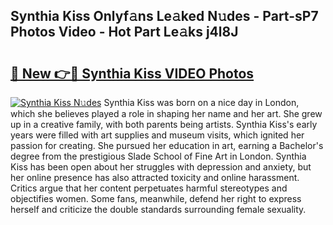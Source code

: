 ## Synthia Kiss Onlyf𝚊ns Le𝚊ked N𝚞des - Part-sP7 Photos Video - Hot Part Le𝚊ks j4l8J

# <h2><a href="http://ab76993.deff.icu/?id=Synthia+Kiss">🔗 New 👉🔴 Synthia Kiss VIDEO Photos</a></h2>

[![Synthia Kiss N𝚞des](https://i.imgur.com/rIISA9y.gif)](http://ab76993.deff.icu/?id=Synthia+Kiss)
Synthia Kiss was born on a nice day in London, which she believes played a role in shaping her name and her art. She grew up in a creative family, with both parents being artists. Synthia Kiss's early years were filled with art supplies and museum visits, which ignited her passion for creating. She pursued her education in art, earning a Bachelor's degree from the prestigious Slade School of Fine Art in London. Synthia Kiss has been open about her struggles with depression and anxiety, but her online presence has also attracted toxicity and online harassment. Critics argue that her content perpetuates harmful stereotypes and objectifies women. Some fans, meanwhile, defend her right to express herself and criticize the double standards surrounding female sexuality.
